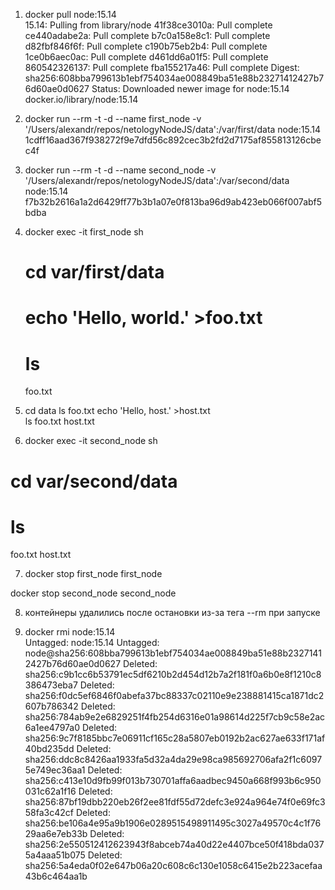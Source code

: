 1. docker pull node:15.14  
15.14: Pulling from library/node
41f38ce3010a: Pull complete 
ce440adabe2a: Pull complete 
b7c0a158e8c1: Pull complete 
d82fbf846f6f: Pull complete 
c190b75eb2b4: Pull complete 
1ce0b6aec0ac: Pull complete 
d461dd6a01f5: Pull complete 
860542326137: Pull complete 
fba155217a46: Pull complete 
Digest: sha256:608bba799613b1ebf754034ae008849ba51e88b23271412427b76d60ae0d0627
Status: Downloaded newer image for node:15.14
docker.io/library/node:15.14

2. docker run --rm -t -d --name first_node -v '/Users/alexandr/repos/netologyNodeJS/data':/var/first/data node:15.14
1cdff16aad367f938272f9e7dfd56c892cec3b2fd2d7175af855813126cbec4f

3. docker run --rm -t -d --name second_node -v '/Users/alexandr/repos/netologyNodeJS/data':/var/second/data node:15.14
f7b32b2616a1a2d6429ff77b3b1a07e0f813ba96d9ab423eb066f007abf5bdba

4. docker exec -it first_node sh                    
    # cd var/first/data
    # echo 'Hello, world.' >foo.txt        
    # ls
    foo.txt

5. cd data 
ls
foo.txt
echo 'Hello, host.' >host.txt         
ls
foo.txt         host.txt

6. docker exec -it second_node sh
# cd var/second/data
# ls
foo.txt  host.txt

7.  docker stop first_node
first_node

 docker stop second_node
second_node

8. контейнеры удалились после остановки из-за тега --rm при запуске


9. docker rmi node:15.14  
Untagged: node:15.14
Untagged: node@sha256:608bba799613b1ebf754034ae008849ba51e88b23271412427b76d60ae0d0627
Deleted: sha256:c9b1cc6b53791ec5df6210b2d454d12b7a2f181f0a6b0e8f1210c8386473eba7
Deleted: sha256:f0dc5ef6846f0abefa37bc88337c02110e9e238881415ca1871dc2607b786342
Deleted: sha256:784ab9e2e6829251f4fb254d6316e01a98614d225f7cb9c58e2ac6a1ee4797a0
Deleted: sha256:9c7f8185bbc7e06911cf165c28a5807eb0192b2ac627ae633f171af40bd235dd
Deleted: sha256:ddc8c8426aa1933fa5d32a4da29e98ca985692706afa2f1c60975e749ec36aa1
Deleted: sha256:c413e10d9fb99f013b730701affa6aadbec9450a668f993b6c950031c62a1f16
Deleted: sha256:87bf19dbb220eb26f2ee81fdf55d72defc3e924a964e74f0e69fc358fa3c42cf
Deleted: sha256:be106a4e95a9b1906e0289515498911495c3027a49570c4c1f7629aa6e7eb33b
Deleted: sha256:2e550512412623943f8abceb74a40d22e4407bce50f418bda0375a4aaa51b075
Deleted: sha256:5a4eda0f02e647b06a20c608c6c130e1058c6415e2b223acefaa43b6c464aa1b